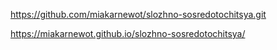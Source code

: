 https://github.com/miakarnewot/slozhno-sosredotochitsya.git

https://miakarnewot.github.io/slozhno-sosredotochitsya/
